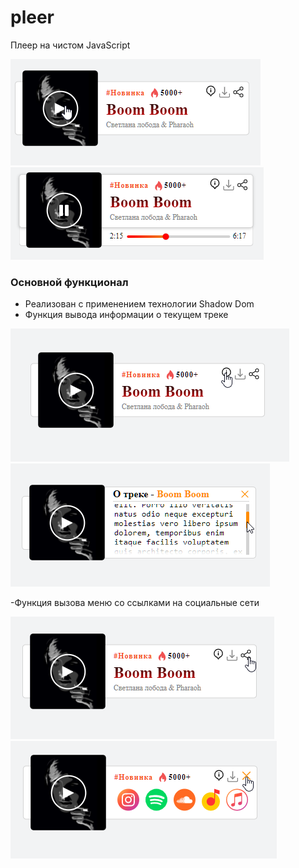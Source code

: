 # pleer
Плеер на чистом JavaScript

![image](https://github.com/ajuraI/pleer/blob/master/screenshots/Screenshot_10.png?raw=true)
![image](https://github.com/ajuraI/pleer/blob/master/screenshots/Screenshot_5.png?raw=true)


### Основной функционал
- Реализован с применением технологии Shadow Dom
- Функция вывода информации о текущем треке

![image](https://github.com/ajuraI/pleer/blob/master/screenshots/Screenshot_6.png?raw=true)
![image](https://github.com/ajuraI/pleer/blob/master/screenshots/Screenshot_7.png?raw=true)

-Функция вызова меню со ссылками на социальные сети

![image](https://github.com/ajuraI/pleer/blob/master/screenshots/Screenshot_8.png?raw=true)
![image](https://github.com/ajuraI/pleer/blob/master/screenshots/Screenshot_9.png?raw=true)
